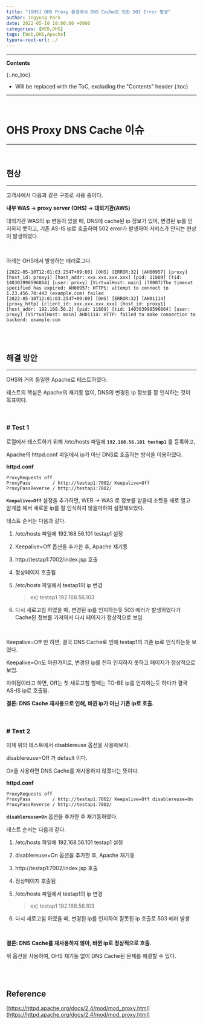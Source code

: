 ```yaml
---
title: "[OHS] OHS Proxy 환경에서 DNS Cache로 인한 502 Error 발생"
author: Ingyung Park
date: 2022-05-10 18:00:00 +0900
categories: [WEB,OHS]
tags: [Web,OHS,Apache]
typora-root-url: ./
---
```


---
**Contents**

{:.no_toc}

* Will be replaced with the ToC, excluding the "Contents" header
{:toc}
---

<br/>

# **OHS Proxy DNS Cache 이슈**

---

<br/>

## **현상**

---

고객사에서 다음과 같은 구조로 사용 중이다.

**내부 WAS -> proxy server (OHS) -> 대외기관(AWS)**

대외기관 WAS의 ip 변동이 있을 때, DNS에 cache된 ip 정보가 있어, 변경된 ip를 인지하지 못하고, 기존 AS-IS ip로 호출하여 502 error가 발생하여 서비스가 안되는 현상이 발생하였다.

<br/>

아래는 OHS에서 발생하는 에러로그다.

```
[2022-05-10T12:01:03.2547+09:00] [OHS] [ERROR:32] [AH00957] [proxy] [host_id: proxy1] [host_addr: xxx.xxx.xxx.xxx] [pid: 11809] [tid: 140303998596864] [user: proxy] [VirtualHost: main] (70007)The timeout specified has expired: AH00957: HTTPS: attempt to connect to 1.23.456.78:443 (example.com) failed
[2022-05-10T12:01:03.2547+09:00] [OHS] [ERROR:32] [AH01114] [proxy_http] [client_id: xxx.xxx.xxx.xxx] [host_id: proxy1] [host_addr: 192.168.56.2] [pid: 11809] [tid: 140303998596864] [user: proxy] [VirtualHost: main] AH01114: HTTP: failed to make connection to backend: example.com

```



<br/>

<br/>

## **해결 방안**

---



OHS와 거의 동일한 Apache로 테스트하였다.

테스트의 핵심은 Apache의 재기동 없이, DNS의 변경된 ip 정보를 잘 인식하는 것이 목표이다.

<br/>

### **# Test 1**

로컬에서 테스트하기 위해 /etc/hosts 파일에 **`192.168.56.101 testap1`** 를 등록하고,

Apache의 httpd.conf 파일에서 ip가 아닌 DNS로 호출하는 방식을 이용하였다.

**httpd.conf**

```
ProxyRequests off
ProxyPass        / http://testap1:7002/ Keepalive=Off
ProxyPassReverse / http://testap1:7002/
```

**`Keepalive=Off`** 설정을 추가하면,  WEB -> WAS 로 정보를 받을때 소켓을 새로 열고 받게끔 해서 새로운 ip를 잘 인식하지 않을까하여 설정해보았다.

테스트 순서는 다음과 같다.

1. /etc/hosts 파일에 192.168.56.101 testap1 설정

2. Keepalive=Off 옵션을 추가한 후, Apache 재기동

3. http://testap1:7002/index.jsp 호출

4. 정상페이지 호출됨

5. /etc/hosts 파일에서 testap1의 ip 변경 

   > ex) testap1 192.168.56.103

6. 다시 새로고침 하였을 때, 변경된 ip를 인지하는듯 503 에러가 발생하였다가 Cache된 정보를 가져와서 다시 페이지가 정상적으로 보임

<br/>

Keepalive=Off 만 하면, 결국 DNS Cache로 인해 testap1의 기존 ip로 인식하는듯 보였다.

Keepalive=On도 마찬가지로, 변경된 ip를 전혀 인지하지 못하고 페이지가 정상적으로 보임.

차이점이라고 하면, Off는 첫 새로고침 할때는 TO-BE ip를 인지하는듯 하다가 결국 AS-IS ip로 호출됨.

**결론: DNS Cache 재사용으로 인해, 바뀐 ip가 아닌 기존 ip로 호출.**

<br/>

### **# Test 2**

이제 위의 테스트에서 disablereuse 옵션을 사용해보자.

disablereuse=Off 가 default 이다. 

On을 사용하면 DNS Cache를 재사용하지 않겠다는 뜻이다.

**httpd.conf**

```
ProxyRequests off
ProxyPass        / http://testap1:7002/ Keepalive=Off disablereuse=On
ProxyPassReverse / http://testap1:7002/
```

**`disablereuse=On`** 옵션을 추가한 후 재기동하였다.

테스트 순서는 다음과 같다.

1. /etc/hosts 파일에 192.168.56.101 testap1 설정

2. disablereuse=On 옵션을 추가한 후, Apache 재기동 

3. http://testap1:7002/index.jsp 호출

4. 정상페이지 호출됨

5. /etc/hosts 파일에서 testap1의 ip 변경 

   > ex) testap1 192.168.56.103

6. 다시 새로고침 하였을 때, 변경된 ip를 인지하여 잘못된 ip 호출로 503 에러 발생

<br/>

**결론: DNS Cache를 재사용하지 않아, 바뀐 ip로 정상적으로 호출.**

위 옵션을 사용하여, OHS 재기동 없이 DNS Cache된 문제를 해결할 수 있다.

<br/>

<br/>

## **Reference**

[https://httpd.apache.org/docs/2.4/mod/mod_proxy.html](https://httpd.apache.org/docs/2.4/mod/mod_proxy.html)

<br/>
